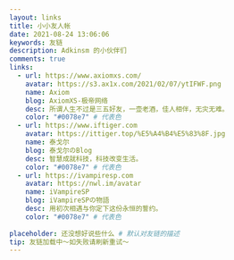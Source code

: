 ```yaml
---
layout: links
title: 小小友人帐
date: 2021-08-24 13:06:06
keywords: 友链
description: Adkinsm 的小伙伴们
comments: true
links:
  - url: https://www.axiomxs.com/
    avatar: https://s3.ax1x.com/2021/02/07/ytIFWF.png
    name: Axiom
    blog: AxiomXS-极帝网络
    desc: 所谓人生不过是三五好友，一壶老酒，佳人相伴，无灾无难。
    color: "#0078e7" # 代表色
  - url: https://www.iftiger.com
    avatar: https://ittiger.top/%E5%A4%B4%E5%83%8F.jpg
    name: 泰戈尔
    blog: 泰戈尔のBlog
    desc: 智慧成就科技，科技改变生活。
    color: "#0078e7" # 代表色
  - url: https://ivampiresp.com
    avatar: https://nwl.im/avatar
    name: iVampireSP
    blog: iVampireSPの物語
    desc: 用初次相遇与你定下这份永恒的誓约。
    color: "#0078e7" # 代表色
  
placeholder: 还没想好说些什么 # 默认对友链的描述
tip: 友链加载中～如失败请刷新重试～
---
```

